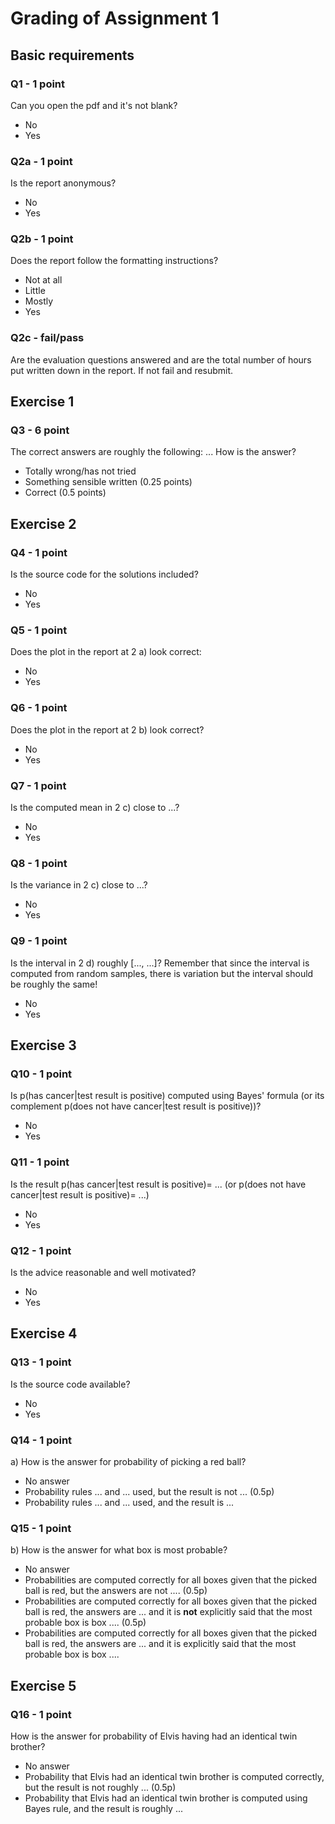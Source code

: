 # Grading of Assignment 1

## Basic requirements

### Q1 - 1 point
Can you open the pdf and it's not blank?

- No
- Yes

### Q2a - 1 point

Is the report anonymous?

- No
- Yes

### Q2b - 1 point
Does the report follow the formatting instructions?

- Not at all
- Little
- Mostly
- Yes

### Q2c - fail/pass

Are the evaluation questions answered and are the total number of hours put written down in the report. If not fail and resubmit.


## Exercise 1

### Q3 - 6 point

The correct answers are roughly the following:
...
How is the answer?

- Totally wrong/has not tried
- Something sensible written (0.25 points)
- Correct (0.5 points)

## Exercise 2

### Q4 - 1 point

Is the source code for the solutions included?

- No
- Yes

### Q5 - 1 point

Does the plot in the report at 2 a) look correct:

- No
- Yes

### Q6 - 1 point

Does the plot in the report at 2 b) look correct?

- No
- Yes

### Q7 - 1 point

Is the computed mean in 2 c) close to ...?

- No
- Yes

### Q8 - 1 point

Is the variance in 2 c) close to ...?

- No
- Yes


### Q9 - 1 point

Is the interval in 2 d) roughly [..., ...]? Remember that since the interval is computed from random samples, there is variation but the interval should be roughly the same!

- No
- Yes

## Exercise 3

### Q10 - 1 point

Is p(has cancer|test result is positive) computed using Bayes' formula (or its complement p(does not have cancer|test result is positive))?

- No
- Yes

### Q11 - 1 point

Is the result p(has cancer|test result is positive)= ... (or p(does not have cancer|test result is positive)= ...)

- No
- Yes

### Q12 - 1 point

Is the advice reasonable and well motivated?

- No
- Yes


## Exercise 4

### Q13 - 1 point

Is the source code available?

- No
- Yes

### Q14 - 1 point

a) How is the answer for probability of picking a red ball?

- No answer
- Probability rules ... and ... used, but the result is not ... (0.5p)
- Probability rules ... and ... used, and the result is ... 


### Q15 - 1 point

b) How is the answer for what box is most probable?

- No answer
- Probabilities are computed correctly for all boxes given that the picked ball is red, but the answers are not .... (0.5p)
- Probabilities are computed correctly for all boxes given that the picked ball is red, the answers are ... and it is **not** explicitly said that the most probable box is box .... (0.5p)
- Probabilities are computed correctly for all boxes given that the picked ball is red, the answers are ... and it is explicitly said that the most probable box is box .... 

## Exercise 5

### Q16 - 1 point

How is the answer for probability of Elvis having had an identical twin brother?

- No answer
- Probability that Elvis had an identical twin brother is computed correctly, but the result is not roughly ... (0.5p)
- Probability that Elvis had an identical twin brother is computed using Bayes rule, and the result is roughly ...


